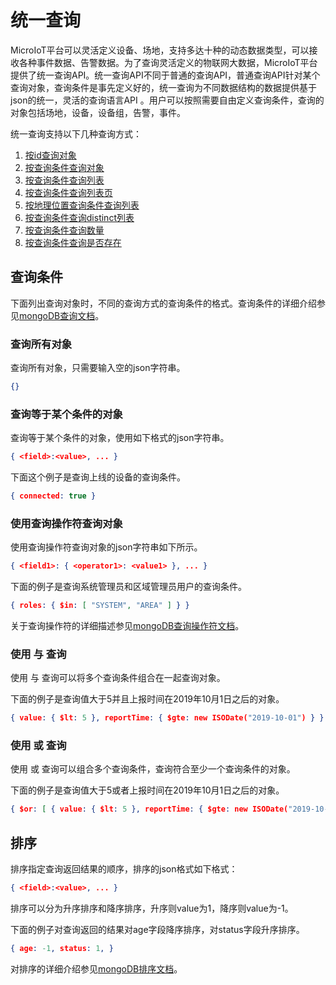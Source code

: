 # 统一查询

MicroIoT平台可以灵活定义设备、场地，支持多达十种的动态数据类型，可以接收各种事件数据、告警数据。为了查询灵活定义的物联网大数据，MicroIoT平台提供了统一查询API。统一查询API不同于普通的查询API，普通查询API针对某个查询对象，查询条件是事先定义好的，统一查询为不同数据结构的数据提供基于json的统一，灵活的查询语言API 。用户可以按照需要自由定义查询条件，查询的对象包括场地，设备，设备组，告警，事件。

统一查询支持以下几种查询方式：

1. [按id查询对象](queryid.md)
2. [按查询条件查询对象](queryobject.md)
3. [按查询条件查询列表](querylist.md)
4. [按查询条件查询列表页](querypage.md)
5. [按地理位置查询条件查询列表](querygeo.md)
7. [按查询条件查询distinct列表](querydistinct.md)
8. [按查询条件查询数量](querycount.md)
9. [按查询条件查询是否存在](queryexist.md)

## 查询条件

下面列出查询对象时，不同的查询方式的查询条件的格式。查询条件的详细介绍参见[mongoDB查询文档]( https://docs.mongodb.com/manual/tutorial/query-documents/ )。

### 查询所有对象

查询所有对象，只需要输入空的json字符串。

``` JSON
{}
```

### 查询等于某个条件的对象

查询等于某个条件的对象，使用如下格式的json字符串。

``` JSON
{ <field>:<value>, ... }
```

下面这个例子是查询上线的设备的查询条件。

``` JSON
{ connected: true }
```

### 使用查询操作符查询对象

使用查询操作符查询对象的json字符串如下所示。

``` JSON
{ <field1>: { <operator1>: <value1> }, ... }
```

下面的例子是查询系统管理员和区域管理员用户的查询条件。

``` JSON
{ roles: { $in: [ "SYSTEM", "AREA" ] } }
```

关于查询操作符的详细描述参见[mongoDB查询操作符文档](https://docs.mongodb.com/manual/reference/operator/query/#query-selectors)。

### 使用 与 查询

使用 与 查询可以将多个查询条件组合在一起查询对象。

下面的例子是查询值大于5并且上报时间在2019年10月1日之后的对象。

``` JSON
{ value: { $lt: 5 }, reportTime: { $gte: new ISODate("2019-10-01") } }
```

### 使用 或 查询

使用 或 查询可以组合多个查询条件，查询符合至少一个查询条件的对象。

下面的例子是查询值大于5或者上报时间在2019年10月1日之后的对象。

``` JSON
{ $or: [ { value: { $lt: 5 }, reportTime: { $gte: new ISODate("2019-10-01") } } ] }
```

## 排序

排序指定查询返回结果的顺序，排序的json格式如下格式：


``` JSON
{ <field>:<value>, ... }
```
排序可以分为升序排序和降序排序，升序则value为1，降序则value为-1。

下面的例子对查询返回的结果对age字段降序排序，对status字段升序排序。

``` JSON
{ age: -1, status: 1, }
```

对排序的详细介绍参见[mongoDB排序文档](https://docs.mongodb.com/manual/reference/method/cursor.sort/)。

